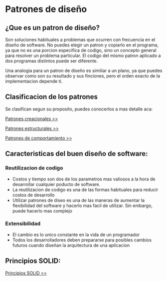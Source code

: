 # Patrones de diseño

## ¿Que es un patron de diseño?
Son soluciones habituales a problemas que ocurren con frecuencia en el diseño de software. No puedes elegir un patron y copiarlo en el programa, ya que no es una porcion especifica de codigo, sino un concepto general para resolver un problema particular. El codigo del mismo patron aplicado a dos programas distintos puede ser diferente.

Una analogia para un patron de diseño es similiar a un plano, ya que puedes observar como son su resultado y sus finciones, pero el orden exacto de la implementacion depende ti.

## Clasificacion de los patrones
Se clasifican segun su proposito, puedes conocerlos a mas detalle aca:

[Patrones creacionales >>](./design_patterns/src/patrones_creacionales/CREACIONALES.md)

[Patrones estructurales >>](./design_patterns/src/patrones_estructurales/ESTRUCTURALES.md)

[Patrones de comportamiento >>](./design_patterns/src/patrones_comportamiento/COMPORTAMIENTO.md)



## Caracteristicas del buen diseño de software:

### Reutilizacion de codigo
- Costos y tiempo son dos de los parametros mas valiosos a la hora de desarrollar cualquier poducto de software.
- La reutilizacion de codigo es una de las formas habituales para reducir costos de desarrollo
- Utilizar patrones de diseo es una de las maneras de aumentar la flexibilidad del software y hacerlo mas facil de utilizar. Sin embargo, puede hacerlo mas complejo
  
### Extensibilidad
- El cambio es lo unico constante en la vida de un programador
- Todos los desarrolladores deben prepararse para posibles cambios futuros cuando diseñan la arquitectura de una aplicacion

## Principios SOLID:
[Principios SOLID >>](./design_patterns/src/principios_solid/SOLID.md)

